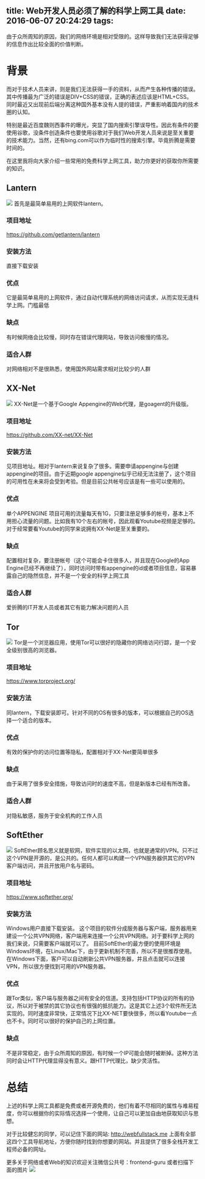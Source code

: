 title: Web开发人员必须了解的科学上网工具
date: 2016-06-07 20:24:29
tags:
---
由于众所周知的原因，我们的网络环境是相对受限的。这样导致我们无法获得足够的信息作出比较全面的价值判断。

# 背景
而对于技术人员来讲，则是我们无法获得一手的资料，从而产生各种传播的错误。  
其中传播最为广泛的错误是DIV+CSS的错误，正确的表述应该是HTML+CSS。
同时最近又出现前后端分离这种国外基本没有人提的错误，严重影响着国内的技术圈的认知。  

特别是最近百度魏则西事件的曝光，突显了国内搜索引擎误导性。因此有条件的要使用谷歌，没条件创造条件也要使用谷歌对于我们Web开发人员来说是至关重要的技术能力。当然，还有bing.com可以作为临时性的搜索引擎。毕竟折腾是需要时间的。

在这里我将向大家介绍一些常用的免费科学上网工具，助力你更好的获取你所需要的知识。

## Lantern
 ![](http://webfullstack.me/images/lantern.png)
首先是最简单易用的上网软件lantern。
### 项目地址
  https://github.com/getlantern/lantern
### 安装方法
  直接下载安装
### 优点
  它是最简单易用的上网软件，通过自动代理系统的网络访问请求，从而实现无逢科学上网。门槛最低
### 缺点
  有时候网络会比较慢，同时存在错误代理网站，导致访问极慢的情况。
### 适合人群
   对网络相对不是很熟悉，使用国外网站需求相对比较少的人群
## XX-Net 
![](http://webfullstack.me/images/xx-net.png)
XX-Net是一个基于Google Appengine的Web代理，是goagent的升级版。
### 项目地址
  https://github.com/XX-net/XX-Net
### 安装方法
  见项目地址。相对于lantern来说复杂了很多。需要申请appengine与创建appengine的项目。由于近期google appengine似乎已经无法注册了，这个项目的可用性在未来将会受到考验。但是目前公共帐号应该是有一些可以使用的。
### 优点
  单个APPENGINE 项目可用的流量每天有1G，只要注册足够多的帐号，基本上不用担心流量的问题。比如我有10个左右的帐号，因此观看Youtube视频是足够的。对于经常要看Youtube的同学来说拥有XX-Net是至关重要的。
### 缺点
  配置相对复杂，要注册帐号（这个可能会卡住很多人，并且现在Google的App Engine已经不再继续了），同时访问时带有appengine的id或者项目信息，容易暴露自己的隐然信息，并不是一个安全的科学上网工具
### 适合人群
  爱折腾的IT开发人员或者其它有能力解决问题的人员
## Tor 
![](http://webfullstack.me/images/tor-logo.jpg)
Tor是一个浏览器应用，使用Tor可以很好的隐藏你的网络访问行踪，是一个安全级别很高的浏览器。
### 项目地址
  https://www.torproject.org/
### 安装方法
  同lantern，下载安装即可。针对不同的OS有很多的版本，可以根据自己的OS选择一个适合的版本。
### 优点
  有效的保护你的访问位置等隐私，配置相对于XX-Net要简单很多
### 缺点
  由于采用了很多安全措施，导致访问时的速度不高，但是新版本已经有所改善。
### 适合人群
  对隐私敏感，服务于安全机构的工作人员

## SoftEther
 ![](http://webfullstack.me/images/softether.ico)
SoftEther顾名思义就是软网，软件实现的以太网，也就是通常的VPN。只不过这个VPN是开源的，是公共的。任何人都可以构建一个VPN服务器供其它的VPN客户端访问，并且开放用户名与密码。
### 项目地址
  https://www.softether.org/
### 安装方法
  Windows用户直接下载安装。
这个项目的软件分成服务器与客户端，服务器用来建设一个公共VPN网络，客户端用来连接一个公共VPN网络。对于要科学上网的我们来说，只需要客户端就可以了。
目前SoftEther的最方便的使用环境是Windows环境，在Linux/Mac下，由于更新机制不完善，所以不是很推荐使用。
在Windows下面，客户可以自动刷新公共VPN服务器，并且点击就可以连接VPN，所以很方便找到可用的VPN服务器。
### 优点
  跟Tor类似，客户端与服务器之间有安全的信道。支持包括HTTP协议的所有的协议，所以对于被禁的其它协议也有很强的抵抗能力。这是其它上述3个软件所无法实现的。同时速度非常快，正常情况下比XX-NET要快很多，所以看Youtube一点也不卡。同时可以很好的保护自己的上网位置。
### 缺点
  不是非常稳定，由于众所周知的原因，有时候一个IP可能会随时被断掉。这种方法同时会让HTTP代理显得没有意义。跟HTTP代理比，缺少灵活性。

# 总结
上述的科学上网工具都是免费或者开源免费的，他们有着不尽相同的属性与难易程度，你可以根据你的实际情况选择一个使用，让自己可以更加自由地获取知识与思想。

对于比较健忘的同学，可以记住下面的网站:
http://webfullstack.me
上面有全部这四个工具导航地址，方便你随时找到你想要的网站。并且提供了很多全栈开发工程师必备的网址。

更多关于网络或者Web的知识欢迎关注微信公共号：frontend-guru
或者扫描下面的图片
![](http://res.cloudinary.com/dawjytvkn/image/upload/v1464858605/qrcode_for_gh_6f66da401fef_430_b1rr96.jpg)
